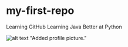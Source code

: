 # my-first-repo
Learning GitHub
Learning Java
Better at Python

![alt text](https://github.com/Willow-777/my-first-repo/blob/profile-picture/smgkijs3n5jd1.jpg?raw=true)
"Added profile picture."
